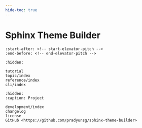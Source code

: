 ```yaml
---
hide-toc: true
---
```


# Sphinx Theme Builder

```{include} ../README.md
:start-after: <!-- start-elevator-pitch -->
:end-before: <!-- end-elevator-pitch -->
```

<!-- The rest of this is the table of contents for the site; all hidden. -->

```{toctree}
:hidden:

tutorial
topic/index
reference/index
cli/index
```

```{toctree}
:hidden:
:caption: Project

development/index
changelog
license
GitHub <https://github.com/pradyunsg/sphinx-theme-builder>
```
